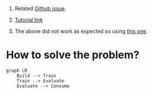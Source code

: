 ﻿1. Related [Github issue](https://github.com/red-gate/sqlmonitor/issues/23060).

2. [Tutorial link](https://github.com/dotnet/machinelearning-samples/blob/main/samples/csharp/getting-started/AnomalyDetection_PowerMeterReadings/README.md)
3. The above did not work as expected so using [this one](https://learn.microsoft.com/en-us/dotnet/machine-learning/tutorials/sales-anomaly-detection).

# How to solve the problem?
```mermaid
graph LR
    Build --> Train
    Train --> Evaluate
    Evaluate --> Consume
```
